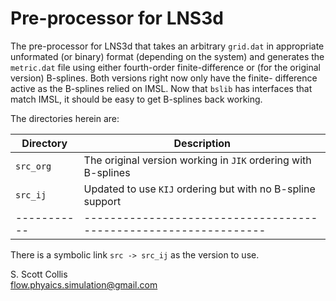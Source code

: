 # Pre-processor for LNS3d

The pre-processor for LNS3d that takes an arbitrary `grid.dat` in appropriate
unformated (or binary) format (depending on the system) and generates the
`metric.dat` file using either fourth-order finite-difference or (for the
original version) B-splines.  Both versions right now only have the finite-
difference active as the B-splines relied on IMSL.  Now that `bslib` has
interfaces that match IMSL, it should be easy to get B-splines back working.

The directories herein are:

Directory  |   Description
-----------|----------------------------------------------------------------
`src_org`  |  The original version working in `JIK` ordering with B-splines
`src_ij`   |  Updated to use `KIJ` ordering but with no B-spline support
-----------|----------------------------------------------------------------

There is a symbolic link `src -> src_ij` as the version to use.

S. Scott Collis\
flow.phyaics.simulation@gmail.com
